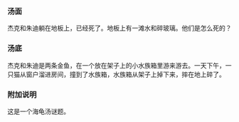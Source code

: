 
### 汤面

杰克和朱迪躺在地板上，已经死了。地板上有一滩水和碎玻璃。他们是怎么死的？

### 汤底

杰克和朱迪是两条金鱼，在一个放在架子上的小水族箱里游来游去。一天下午，一只猫从窗户溜进房间，撞到了水族箱，水族箱从架子上掉下来，摔在地上碎了。

### 附加说明
这是一个海龟汤谜题。
